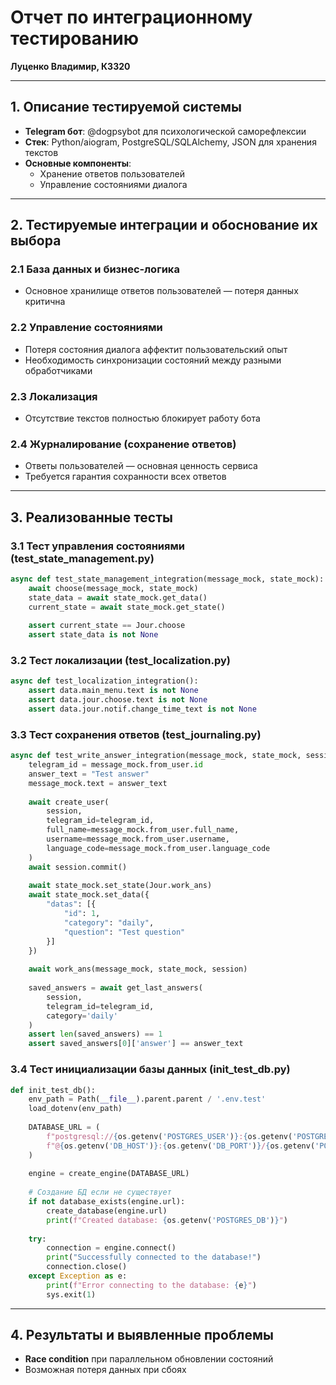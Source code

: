 
# Отчет по интеграционному тестированию

**Луценко Владимир, К3320**

---

## 1. Описание тестируемой системы
- **Telegram бот**: @dogpsybot для психологической саморефлексии
- **Стек**: Python/aiogram, PostgreSQL/SQLAlchemy, JSON для хранения текстов
- **Основные компоненты**:
  - Хранение ответов пользователей
  - Управление состояниями диалога

---

## 2. Тестируемые интеграции и обоснование их выбора

### 2.1 База данных и бизнес-логика
- Основное хранилище ответов пользователей — потеря данных критична

### 2.2 Управление состояниями
- Потеря состояния диалога аффектит пользовательский опыт
- Необходимость синхронизации состояний между разными обработчиками

### 2.3 Локализация
- Отсутствие текстов полностью блокирует работу бота

### 2.4 Журналирование (сохранение ответов)
- Ответы пользователей — основная ценность сервиса
- Требуется гарантия сохранности всех ответов

---

## 3. Реализованные тесты

### 3.1 Тест управления состояниями (test_state_management.py)

```python
async def test_state_management_integration(message_mock, state_mock):
    await choose(message_mock, state_mock)
    state_data = await state_mock.get_data()
    current_state = await state_mock.get_state()
    
    assert current_state == Jour.choose
    assert state_data is not None
```
### 3.2 Тест локализации (test_localization.py)

```python
async def test_localization_integration():
    assert data.main_menu.text is not None
    assert data.jour.choose.text is not None
    assert data.jour.notif.change_time_text is not None
```
### 3.3 Тест сохранения ответов (test_journaling.py)

```python
async def test_write_answer_integration(message_mock, state_mock, session):
    telegram_id = message_mock.from_user.id
    answer_text = "Test answer"
    message_mock.text = answer_text
    
    await create_user(
        session,
        telegram_id=telegram_id,
        full_name=message_mock.from_user.full_name,
        username=message_mock.from_user.username,
        language_code=message_mock.from_user.language_code
    )
    await session.commit()
    
    await state_mock.set_state(Jour.work_ans)
    await state_mock.set_data({
        "datas": [{
            "id": 1,
            "category": "daily",
            "question": "Test question"
        }]
    })
    
    await work_ans(message_mock, state_mock, session)
    
    saved_answers = await get_last_answers(
        session,
        telegram_id=telegram_id,
        category='daily'
    )
    assert len(saved_answers) == 1
    assert saved_answers[0]['answer'] == answer_text
```
### 3.4 Тест инициализации базы данных (init_test_db.py)

```python
def init_test_db():
    env_path = Path(__file__).parent.parent / '.env.test'
    load_dotenv(env_path)
    
    DATABASE_URL = (
        f"postgresql://{os.getenv('POSTGRES_USER')}:{os.getenv('POSTGRES_PASSWORD')}"
        f"@{os.getenv('DB_HOST')}:{os.getenv('DB_PORT')}/{os.getenv('POSTGRES_DB')}"
    )
    
    engine = create_engine(DATABASE_URL)
    
    # Создание БД если не существует
    if not database_exists(engine.url):
        create_database(engine.url)
        print(f"Created database: {os.getenv('POSTGRES_DB')}")
    
    try:
        connection = engine.connect()
        print("Successfully connected to the database!")
        connection.close()
    except Exception as e:
        print(f"Error connecting to the database: {e}")
        sys.exit(1)
```
---

## 4. Результаты и выявленные проблемы
- **Race condition** при параллельном обновлении состояний
- Возможная потеря данных при сбоях
